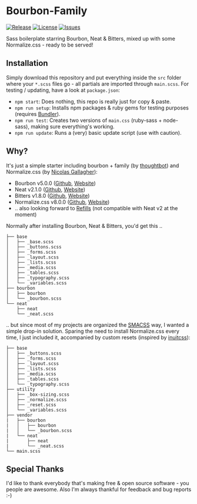 # Bourbon-Family
[![Release](https://img.shields.io/github/release/S1SYPHOS/Bourbon-Family.svg)](https://github.com/S1SYPHOS/Bourbon-Family/releases) [![License](https://img.shields.io/github/license/S1SYPHOS/Bourbon-Family.svg)](https://github.com/S1SYPHOS/Bourbon-Family/blob/master/LICENSE) [![Issues](https://img.shields.io/github/issues/S1SYPHOS/Bourbon-Family.svg)](https://github.com/S1SYPHOS/Bourbon-Family/issues)

Sass boilerplate starring Bourbon, Neat & Bitters, mixed up with some Normalize.css - ready to be served!

## Installation
Simply download this repository and put everything inside the `src` folder where your `*.scss` files go - all partials are imported through `main.scss`.
For testing / updating, have a look at `package.json`:
- `npm start`: Does nothing, this repo is really just for copy & paste.
- `npm run setup`: Installs npm packages & ruby gems for testing purposes (requires [Bundler](https://bundler.io/)).
- `npm run test`: Creates two versions of `main.css` (ruby-sass + node-sass), making sure everything's working.
- `npm run update`: Runs a (very) basic update script (use with caution).

## Why?
It's just a simple starter including bourbon + family (by [thoughtbot](https://thoughtbot.com/)) and Normalize.css (by [Nicolas Gallagher](http://nicolasgallagher.com/)):
- Bourbon v5.0.0 ([Github](https://github.com/thoughtbot/bourbon), [Website](http://bourbon.io))
- Neat v2.1.0 ([Github](https://github.com/thoughtbot/neat), [Website](http://neat.bourbon.io/))
- Bitters v1.8.0 ([Github](https://github.com/thoughtbot/bitters), [Website](http://bitters.bourbon.io/))
- Normalize.css v8.0.0 ([Github](https://github.com/necolas/normalize.css), [Website](http://necolas.github.io/normalize.css/))
- .. also looking forward to [Refills](http://refills.bourbon.io/) (not compatible with Neat v2 at the moment)

Normally after installing Bourbon, Neat & Bitters, you'd get this ..

```
├── base
│   ├── _base.scss
│   ├── _buttons.scss
│   ├── _forms.scss
│   ├── _layout.scss
│   ├── _lists.scss
│   ├── _media.scss
│   ├── _tables.scss
│   ├── _typography.scss
│   └── _variables.scss
├── bourbon
│   ├── bourbon
│   └── _bourbon.scss
└── neat
    ├── neat
    └── _neat.scss
```

.. but since most of my projects are organized the [SMACSS](https://smacss.com) way, I wanted a simple drop-in solution. Sparing the need to install Normalize.css every time, I just included it, accompanied by custom resets (inspired by [inuitcss](https://github.com/inuitcss)):

```
├── base
│   ├── _buttons.scss
│   ├── _forms.scss
│   ├── _layout.scss
│   ├── _lists.scss
│   ├── _media.scss
│   ├── _tables.scss
│   └── _typography.scss
├── utility
│   ├── _box-sizing.scss
│   ├── _normalize.scss
│   ├── _reset.scss
│   └── _variables.scss
├── vendor
|   ├── bourbon
|   │   ├── bourbon
|   │   └── _bourbon.scss
|   └── neat
|       ├── neat
|       └── _neat.scss
└── main.scss
```

## Special Thanks
I'd like to thank everybody that's making free & open source software - you people are awesome. Also I'm always thankful for feedback and bug reports :-)

